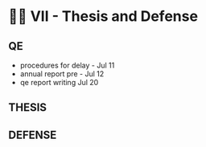# 👨‍🎓 VII - Thesis and Defense

## QE
- procedures for delay - Jul 11
- annual report pre - Jul 12
- qe report writing Jul 20

## THESIS 

## DEFENSE